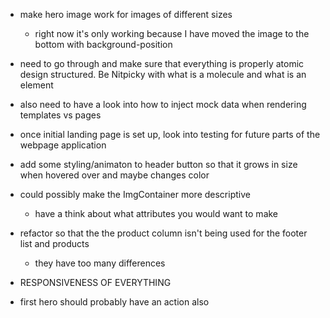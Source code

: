 - make hero image work for images of different sizes

  - right now it's only working because I have moved the image to the bottom with background-position

- need to go through and make sure that everything is properly atomic design structured. Be Nitpicky with what is a molecule and what is an element

- also need to have a look into how to inject mock data when rendering templates vs pages
- once initial landing page is set up, look into testing for future parts of the webpage application

- add some styling/animaton to header button so that it grows in size when hovered over and maybe changes color

- could possibly make the ImgContainer more descriptive

  - have a think about what attributes you would want to make

- refactor so that the the product column isn't being used for the footer list and products

  - they have too many differences

- RESPONSIVENESS OF EVERYTHING

- first hero should probably have an action also
